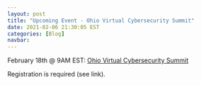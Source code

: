 ```yaml
---
layout: post
title: "Upcoming Event - Ohio Virtual Cybersecurity Summit"
date: 2021-02-06 21:30:05 EST
categories: [Blog]
navbar: 
---
```

February 18th @ 9AM EST:
[Ohio Virtual Cybersecurity Summit](https://www.dataconnectors.com/events/2021/february/ohio/)

Registration is required (see link). 
